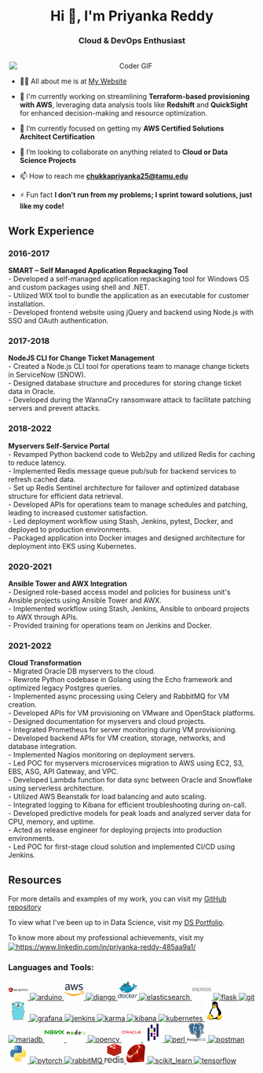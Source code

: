 <abc>
<h1 align="center">Hi 👋, I'm Priyanka Reddy</h1>
<h3 align="center">Cloud & DevOps Enthusiast</h3>
<br>
<div style="text-align: center;">
    <img src="https://cdn.dribbble.com/users/1480650/screenshots/4739771/autodevops-dribbble-gif.gif" 
        alt="Coder GIF" width="500" style="display: inline-block;">
</div>
</abc>

- 👨‍💻 All about me is at [My Website](https://prikat25.github.io/)

- 🔭 I'm currently working on streamlining **Terraform-based provisioning with AWS**, leveraging data analysis tools like **Redshift** and **QuickSight** for enhanced decision-making and resource optimization.

- 🌱 I’m currently focused on getting my **AWS Certified Solutions Architect Certification**

- 👯 I’m looking to collaborate on anything related to **Cloud or Data Science Projects**

- 📫 How to reach me **chukkapriyanka25@tamu.edu**

- ⚡ Fun fact **I don't run from my problems; I sprint toward solutions, just like my code!**

<abc>
<h2>Work Experience</h2>

<h3>2016-2017</h3>
<p>
<strong>SMART – Self Managed Application Repackaging Tool</strong><br>
- Developed a self-managed application repackaging tool for Windows OS and custom packages using shell and .NET.<br>
- Utilized WIX tool to bundle the application as an executable for customer installation.<br>
- Developed frontend website using jQuery and backend using Node.js with SSO and OAuth authentication.<br>
</p>

<h3>2017-2018</h3>
<p>
<strong>NodeJS CLI for Change Ticket Management</strong><br>
- Created a Node.js CLI tool for operations team to manage change tickets in ServiceNow (SNOW).<br>
- Designed database structure and procedures for storing change ticket data in Oracle.<br>
- Developed during the WannaCry ransomware attack to facilitate patching servers and prevent attacks.<br>
</p>

<h3>2018-2022</h3>
<p>
<strong>Myservers Self-Service Portal</strong><br>
- Revamped Python backend code to Web2py and utilized Redis for caching to reduce latency.<br>
- Implemented Redis message queue pub/sub for backend services to refresh cached data.<br>
- Set up Redis Sentinel architecture for failover and optimized database structure for efficient data retrieval.<br>
- Developed APIs for operations team to manage schedules and patching, leading to increased customer satisfaction.<br>
- Led deployment workflow using Stash, Jenkins, pytest, Docker, and deployed to production environments.<br>
- Packaged application into Docker images and designed architecture for deployment into EKS using Kubernetes.<br>
</p>

<h3>2020-2021</h3>
<p>
<strong>Ansible Tower and AWX Integration</strong><br>
- Designed role-based access model and policies for business unit's Ansible projects using Ansible Tower and AWX.<br>
- Implemented workflow using Stash, Jenkins, Ansible to onboard projects to AWX through APIs.<br>
- Provided training for operations team on Jenkins and Docker.<br>
</p>

<h3>2021-2022</h3>
<p>
<strong>Cloud Transformation</strong><br>
- Migrated Oracle DB myservers to the cloud.<br>
- Rewrote Python codebase in Golang using the Echo framework and optimized legacy Postgres queries.<br>
- Implemented async processing using Celery and RabbitMQ for VM creation.<br>
- Developed APIs for VM provisioning on VMware and OpenStack platforms.<br>
- Designed documentation for myservers and cloud projects.<br>
- Integrated Prometheus for server monitoring during VM provisioning.<br>
- Developed backend APIs for VM creation, storage, networks, and database integration.<br>
- Implemented Nagios monitoring on deployment servers.<br>
- Led POC for myservers microservices migration to AWS using EC2, S3, EBS, ASG, API Gateway, and VPC.<br>
- Developed Lambda function for data sync between Oracle and Snowflake using serverless architecture.<br>
- Utilized AWS Beanstalk for load balancing and auto scaling.<br>
- Integrated logging to Kibana for efficient troubleshooting during on-call.<br>
- Developed predictive models for peak loads and analyzed server data for CPU, memory, and uptime.<br>
- Acted as release engineer for deploying projects into production environments.<br>
- Led POC for first-stage cloud solution and implemented CI/CD using Jenkins.<br>
</p>

<h2>Resources</h2>
<p> For more details and examples of my work, you can visit my <a href="https://prikat25.github.io/">GitHub repository</a> </p>
<p> To view what I've been up to in Data Science, visit my <a href="https://eportfolio.mygreatlearning.com/priyanka-reddy">DS Portfolio</a>. </p>
<p> To know more about my professional achievements, visit my <a href="https://www.linkedin.com/in/priyanka-reddy-485aa9a1/" target="blank"><img align="center" src="https://raw.githubusercontent.com/rahuldkjain/github-profile-readme-generator/master/src/images/icons/Social/linked-in-alt.svg" alt="https://www.linkedin.com/in/priyanka-reddy-485aa9a1/" height="30" width="40" /></a></p>
</abc>

<h3 align="left">Languages and Tools:</h3>
<p align="left"> <a href="https://angular.io" target="_blank" rel="noreferrer"> <img src="https://raw.githubusercontent.com/devicons/devicon/master/icons/angularjs/angularjs-original-wordmark.svg" alt="angularjs" width="40" height="40"/> </a> <a href="https://www.arduino.cc/" target="_blank" rel="noreferrer"> <img src="https://cdn.worldvectorlogo.com/logos/arduino-1.svg" alt="arduino" width="40" height="40"/> </a> <a href="https://aws.amazon.com" target="_blank" rel="noreferrer"> <img src="https://raw.githubusercontent.com/devicons/devicon/master/icons/amazonwebservices/amazonwebservices-original-wordmark.svg" alt="aws" width="40" height="40"/> </a> <a href="https://www.djangoproject.com/" target="_blank" rel="noreferrer"> <img src="https://cdn.worldvectorlogo.com/logos/django.svg" alt="django" width="40" height="40"/> </a> <a href="https://www.docker.com/" target="_blank" rel="noreferrer"> <img src="https://raw.githubusercontent.com/devicons/devicon/master/icons/docker/docker-original-wordmark.svg" alt="docker" width="40" height="40"/> </a> <a href="https://www.elastic.co" target="_blank" rel="noreferrer"> <img src="https://www.vectorlogo.zone/logos/elastic/elastic-icon.svg" alt="elasticsearch" width="40" height="40"/> </a> <a href="https://expressjs.com" target="_blank" rel="noreferrer"> <img src="https://raw.githubusercontent.com/devicons/devicon/master/icons/express/express-original-wordmark.svg" alt="express" width="40" height="40"/> </a> <a href="https://flask.palletsprojects.com/" target="_blank" rel="noreferrer"> <img src="https://www.vectorlogo.zone/logos/pocoo_flask/pocoo_flask-icon.svg" alt="flask" width="40" height="40"/> </a> <a href="https://git-scm.com/" target="_blank" rel="noreferrer"> <img src="https://www.vectorlogo.zone/logos/git-scm/git-scm-icon.svg" alt="git" width="40" height="40"/> </a> <a href="https://golang.org" target="_blank" rel="noreferrer"> <img src="https://raw.githubusercontent.com/devicons/devicon/master/icons/go/go-original.svg" alt="go" width="40" height="40"/> </a> <a href="https://grafana.com" target="_blank" rel="noreferrer"> <img src="https://www.vectorlogo.zone/logos/grafana/grafana-icon.svg" alt="grafana" width="40" height="40"/> </a> <a href="https://www.jenkins.io" target="_blank" rel="noreferrer"> <img src="https://www.vectorlogo.zone/logos/jenkins/jenkins-icon.svg" alt="jenkins" width="40" height="40"/> </a> <a href="https://karma-runner.github.io/latest/index.html" target="_blank" rel="noreferrer"> <img src="https://raw.githubusercontent.com/detain/svg-logos/780f25886640cef088af994181646db2f6b1a3f8/svg/karma.svg" alt="karma" width="40" height="40"/> </a> <a href="https://www.elastic.co/kibana" target="_blank" rel="noreferrer"> <img src="https://www.vectorlogo.zone/logos/elasticco_kibana/elasticco_kibana-icon.svg" alt="kibana" width="40" height="40"/> </a> <a href="https://kubernetes.io" target="_blank" rel="noreferrer"> <img src="https://www.vectorlogo.zone/logos/kubernetes/kubernetes-icon.svg" alt="kubernetes" width="40" height="40"/> </a> <a href="https://www.linux.org/" target="_blank" rel="noreferrer"> <img src="https://raw.githubusercontent.com/devicons/devicon/master/icons/linux/linux-original.svg" alt="linux" width="40" height="40"/> </a> <a href="https://mariadb.org/" target="_blank" rel="noreferrer"> <img src="https://www.vectorlogo.zone/logos/mariadb/mariadb-icon.svg" alt="mariadb" width="40" height="40"/> </a> <a href="https://www.nginx.com" target="_blank" rel="noreferrer"> <img src="https://raw.githubusercontent.com/devicons/devicon/master/icons/nginx/nginx-original.svg" alt="nginx" width="40" height="40"/> </a> <a href="https://nodejs.org" target="_blank" rel="noreferrer"> <img src="https://raw.githubusercontent.com/devicons/devicon/master/icons/nodejs/nodejs-original-wordmark.svg" alt="nodejs" width="40" height="40"/> </a> <a href="https://opencv.org/" target="_blank" rel="noreferrer"> <img src="https://www.vectorlogo.zone/logos/opencv/opencv-icon.svg" alt="opencv" width="40" height="40"/> </a> <a href="https://www.oracle.com/" target="_blank" rel="noreferrer"> <img src="https://raw.githubusercontent.com/devicons/devicon/master/icons/oracle/oracle-original.svg" alt="oracle" width="40" height="40"/> </a> <a href="https://pandas.pydata.org/" target="_blank" rel="noreferrer"> <img src="https://raw.githubusercontent.com/devicons/devicon/2ae2a900d2f041da66e950e4d48052658d850630/icons/pandas/pandas-original.svg" alt="pandas" width="40" height="40"/> </a> <a href="https://www.perl.org/" target="_blank" rel="noreferrer"> <img src="https://api.iconify.design/logos-perl.svg" alt="perl" width="40" height="40"/> </a> <a href="https://www.postgresql.org" target="_blank" rel="noreferrer"> <img src="https://raw.githubusercontent.com/devicons/devicon/master/icons/postgresql/postgresql-original-wordmark.svg" alt="postgresql" width="40" height="40"/> </a> <a href="https://postman.com" target="_blank" rel="noreferrer"> <img src="https://www.vectorlogo.zone/logos/getpostman/getpostman-icon.svg" alt="postman" width="40" height="40"/> </a> <a href="https://www.python.org" target="_blank" rel="noreferrer"> <img src="https://raw.githubusercontent.com/devicons/devicon/master/icons/python/python-original.svg" alt="python" width="40" height="40"/> </a> <a href="https://pytorch.org/" target="_blank" rel="noreferrer"> <img src="https://www.vectorlogo.zone/logos/pytorch/pytorch-icon.svg" alt="pytorch" width="40" height="40"/> </a> <a href="https://www.rabbitmq.com" target="_blank" rel="noreferrer"> <img src="https://www.vectorlogo.zone/logos/rabbitmq/rabbitmq-icon.svg" alt="rabbitMQ" width="40" height="40"/> </a> <a href="https://redis.io" target="_blank" rel="noreferrer"> <img src="https://raw.githubusercontent.com/devicons/devicon/master/icons/redis/redis-original-wordmark.svg" alt="redis" width="40" height="40"/> </a> <a href="https://www.ruby-lang.org/en/" target="_blank" rel="noreferrer"> <img src="https://raw.githubusercontent.com/devicons/devicon/master/icons/ruby/ruby-original.svg" alt="ruby" width="40" height="40"/> </a> <a href="https://scikit-learn.org/" target="_blank" rel="noreferrer"> <img src="https://upload.wikimedia.org/wikipedia/commons/0/05/Scikit_learn_logo_small.svg" alt="scikit_learn" width="40" height="40"/> </a> <a href="https://www.tensorflow.org" target="_blank" rel="noreferrer"> <img src="https://www.vectorlogo.zone/logos/tensorflow/tensorflow-icon.svg" alt="tensorflow" width="40" height="40"/> </a> </p>
